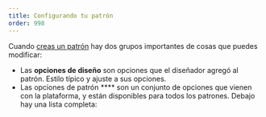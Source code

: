 ```yaml
---
title: Configurando tu patrón
order: 998
---
```


Cuando [creas un patrón](/create/) hay dos grupos importantes de cosas que puedes modificar:

- Las **opciones de diseño** son opciones que el diseñador agregó al patrón. Estilo típico y ajuste a sus opciones.
- Las opciones de patrón \*\*\*\* son un conjunto de opciones que vienen con la plataforma, y están disponibles para todos los patrones. Debajo hay una lista completa:

<ReadMore list />
